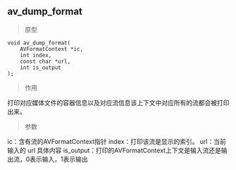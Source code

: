 ## av_dump_format
> 原型

```
void av_dump_format(
    AVFormatContext *ic,
    int index,
    const char *url,
    int is_output   
);
```

> 作用

打印对应媒体文件的容器信息以及对应流信息该上下文中对应所有的流都会被打印出来。

> 参数

ic：含有流的AVFormatContext指针
index：打印该流是显示的索引。
url：当前输入的 url 具体内容
is_output：打印的AVFormatContext上下文是输入流还是输出流，0表示输入，1表示输出


